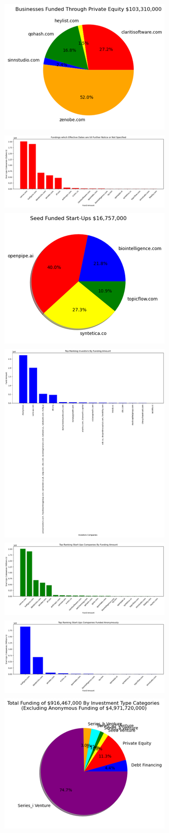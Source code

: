 ![Businesses Funded Through Private Equity](https://github.com/Gabby1937/Africa_Deep-Tech_Challange_Project/blob/master/Images/Python_Charts/Businesses%20Funded%20Through%20Private%20Equity.png)

![Fundings which Effective Dates are till Further Notice](https://github.com/Gabby1937/Africa_Deep-Tech_Challange_Project/blob/master/Images/Python_Charts/Fundings%20which%20Effective%20Dates%20are%20till%20Further%20Notice%20or%20Not%20Specified.png)

![Seed Funded Start-Ups $16,757,000](https://github.com/Gabby1937/Africa_Deep-Tech_Challange_Project/blob/master/Images/Python_Charts/Seed%20Funded%20Start-Ups%20%2416%2C757%2C000.png)

![Top Ranking Investors By Funding Amount](https://github.com/Gabby1937/Africa_Deep-Tech_Challange_Project/blob/master/Images/Python_Charts/Top%20Ranking%20Investors%20By%20Funding%20Amount.png)

![Top Ranking Start-Ups Companies By Funding Amount](https://github.com/Gabby1937/Africa_Deep-Tech_Challange_Project/blob/master/Images/Python_Charts/Top%20Ranking%20Start-Ups%20Companies%20By%20Funding%20Amount.png)

![Top Ranking Start-Ups Companies Funded Anonymously](https://github.com/Gabby1937/Africa_Deep-Tech_Challange_Project/blob/master/Images/Python_Charts/Top%20Ranking%20Start-Ups%20Companies%20Funded%20Anonymously.png)

![Total Funding of $916,467,000 By Investment Type Category](https://github.com/Gabby1937/Africa_Deep-Tech_Challange_Project/blob/master/Images/Python_Charts/Total%20Funding%20of%20%24916%2C467%2C000%20By%20Investment%20Type%20Categories%20n(Excluding%20Anonymous%20Funding%20of%20%244%2C971%2C720%2C000).png)

![]()
